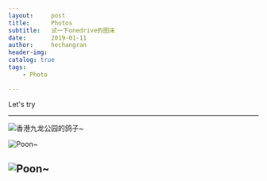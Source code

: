 ```yaml
---
layout:     post
title:      Photos
subtitle:   试一下onedrive的图床
date:       2019-01-11
author:     hechangran
header-img:
catalog: true
tags:
    - Photo

---
```


Let's try


---


![香港九龙公园的鸽子~](https://storage.live.com/items/E8296157986DFB93!78620?authkey=AH5BGF0bMKCsU8A)

![Poon~](https://storage.live.com/items/E8296157986DFB93!78621?authkey=AH5BGF0bMKCsU8A)

![Poon~](https://storage.live.com/items/E8296157986DFB93!78622?authkey=AH5BGF0bMKCsU8A)
---



